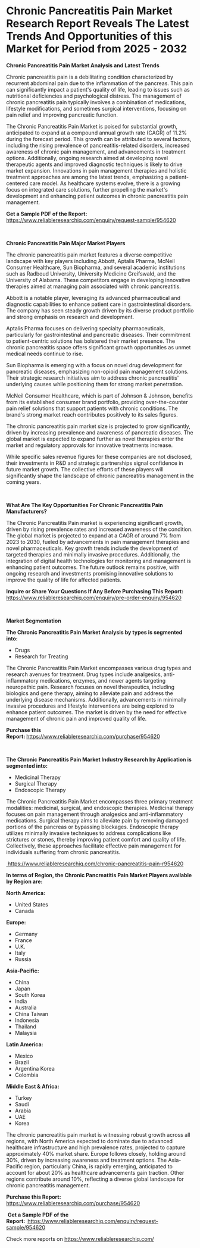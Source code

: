 <p><h1>Chronic Pancreatitis Pain Market Research Report Reveals The Latest Trends And Opportunities of this Market for Period from 2025 - 2032</h1></p><p><strong>Chronic Pancreatitis Pain Market Analysis and Latest Trends</strong></p>
<p><p>Chronic pancreatitis pain is a debilitating condition characterized by recurrent abdominal pain due to the inflammation of the pancreas. This pain can significantly impact a patient's quality of life, leading to issues such as nutritional deficiencies and psychological distress. The management of chronic pancreatitis pain typically involves a combination of medications, lifestyle modifications, and sometimes surgical interventions, focusing on pain relief and improving pancreatic function.</p><p>The Chronic Pancreatitis Pain Market is poised for substantial growth, anticipated to expand at a compound annual growth rate (CAGR) of 11.2% during the forecast period. This growth can be attributed to several factors, including the rising prevalence of pancreatitis-related disorders, increased awareness of chronic pain management, and advancements in treatment options. Additionally, ongoing research aimed at developing novel therapeutic agents and improved diagnostic techniques is likely to drive market expansion. Innovations in pain management therapies and holistic treatment approaches are among the latest trends, emphasizing a patient-centered care model. As healthcare systems evolve, there is a growing focus on integrated care solutions, further propelling the market's development and enhancing patient outcomes in chronic pancreatitis pain management.</p></p>
<p><strong>Get a Sample PDF of the Report:&nbsp;</strong> <a href="https://www.reliableresearchiq.com/enquiry/request-sample/954620?utm_campaign=2883&utm_medium=2&utm_source=Github&utm_content=ia&utm_term=07032025&utm_id=chronic-pancreatitis-pain">https://www.reliableresearchiq.com/enquiry/request-sample/954620</a></p>
<p>&nbsp;</p>
<p><strong>Chronic Pancreatitis Pain Major Market Players</strong></p>
<p><p>The chronic pancreatitis pain market features a diverse competitive landscape with key players including Abbott, Aptalis Pharma, McNeil Consumer Healthcare, Sun Biopharma, and several academic institutions such as Radboud University, University Medicine Greifswald, and the University of Alabama. These competitors engage in developing innovative therapies aimed at managing pain associated with chronic pancreatitis.</p><p>Abbott is a notable player, leveraging its advanced pharmaceutical and diagnostic capabilities to enhance patient care in gastrointestinal disorders. The company has seen steady growth driven by its diverse product portfolio and strong emphasis on research and development. </p><p>Aptalis Pharma focuses on delivering specialty pharmaceuticals, particularly for gastrointestinal and pancreatic diseases. Their commitment to patient-centric solutions has bolstered their market presence. The chronic pancreatitis space offers significant growth opportunities as unmet medical needs continue to rise.</p><p>Sun Biopharma is emerging with a focus on novel drug development for pancreatic diseases, emphasizing non-opioid pain management solutions. Their strategic research initiatives aim to address chronic pancreatitis' underlying causes while positioning them for strong market penetration.</p><p>McNeil Consumer Healthcare, which is part of Johnson & Johnson, benefits from its established consumer brand portfolio, providing over-the-counter pain relief solutions that support patients with chronic conditions. The brand's strong market reach contributes positively to its sales figures.</p><p>The chronic pancreatitis pain market size is projected to grow significantly, driven by increasing prevalence and awareness of pancreatic diseases. The global market is expected to expand further as novel therapies enter the market and regulatory approvals for innovative treatments increase.</p><p>While specific sales revenue figures for these companies are not disclosed, their investments in R&D and strategic partnerships signal confidence in future market growth. The collective efforts of these players will significantly shape the landscape of chronic pancreatitis management in the coming years.</p></p>
<p>&nbsp;</p>
<p><strong>What Are The Key Opportunities For Chronic Pancreatitis Pain Manufacturers?</strong></p>
<p><p>The Chronic Pancreatitis Pain market is experiencing significant growth, driven by rising prevalence rates and increased awareness of the condition. The global market is projected to expand at a CAGR of around 7% from 2023 to 2030, fueled by advancements in pain management therapies and novel pharmaceuticals. Key growth trends include the development of targeted therapies and minimally invasive procedures. Additionally, the integration of digital health technologies for monitoring and management is enhancing patient outcomes. The future outlook remains positive, with ongoing research and investments promising innovative solutions to improve the quality of life for affected patients.</p></p>
<p><strong>Inquire or Share Your Questions If Any Before Purchasing This Report:</strong> <a href="https://www.reliableresearchiq.com/enquiry/pre-order-enquiry/954620?utm_campaign=2883&utm_medium=2&utm_source=Github&utm_content=ia&utm_term=07032025&utm_id=chronic-pancreatitis-pain">https://www.reliableresearchiq.com/enquiry/pre-order-enquiry/954620</a></p>
<p>&nbsp;</p>
<p><strong>Market Segmentation</strong></p>
<p><strong>The Chronic Pancreatitis Pain Market Analysis by types is segmented into:</strong></p>
<p><ul><li>Drugs</li><li>Research for Treating</li></ul></p>
<p><p>The Chronic Pancreatitis Pain Market encompasses various drug types and research avenues for treatment. Drug types include analgesics, anti-inflammatory medications, enzymes, and newer agents targeting neuropathic pain. Research focuses on novel therapeutics, including biologics and gene therapy, aiming to alleviate pain and address the underlying disease mechanisms. Additionally, advancements in minimally invasive procedures and lifestyle interventions are being explored to enhance patient outcomes. The market is driven by the need for effective management of chronic pain and improved quality of life.</p></p>
<p><strong>Purchase this Report:&nbsp;</strong><a href="https://www.reliableresearchiq.com/purchase/954620?utm_campaign=2883&utm_medium=2&utm_source=Github&utm_content=ia&utm_term=07032025&utm_id=chronic-pancreatitis-pain">https://www.reliableresearchiq.com/purchase/954620</a></p>
<p>&nbsp;</p>
<p><strong>The Chronic Pancreatitis Pain Market Industry Research by Application is segmented into:</strong></p>
<p><ul><li>Medicinal Therapy</li><li>Surgical Therapy</li><li>Endoscopic Therapy</li></ul></p>
<p><p>The Chronic Pancreatitis Pain Market encompasses three primary treatment modalities: medicinal, surgical, and endoscopic therapies. Medicinal therapy focuses on pain management through analgesics and anti-inflammatory medications. Surgical therapy aims to alleviate pain by removing damaged portions of the pancreas or bypassing blockages. Endoscopic therapy utilizes minimally invasive techniques to address complications like strictures or stones, thereby improving patient comfort and quality of life. Collectively, these approaches facilitate effective pain management for individuals suffering from chronic pancreatitis.</p></p>
<p><a href="https://www.reliableresearchiq.com/chronic-pancreatitis-pain-r954620?utm_campaign=2883&utm_medium=2&utm_source=Github&utm_content=ia&utm_term=07032025&utm_id=chronic-pancreatitis-pain">&nbsp;https://www.reliableresearchiq.com/chronic-pancreatitis-pain-r954620</a></p>
<p><strong>In terms of Region, the Chronic Pancreatitis Pain Market Players available by Region are:</strong></p>
<p>
    <p> <strong> North America: </strong>
        <ul>
            <li>United States</li>
            <li>Canada</li>
        </ul>
        </p> 
    <p> <strong> Europe: </strong>
        <ul>
            <li>Germany</li>
            <li>France</li>
            <li>U.K.</li>
            <li>Italy</li>
            <li>Russia</li>
        </ul>
        </p> 
    <p> <strong> Asia-Pacific: </strong>
        <ul>
            <li>China</li>
            <li>Japan</li>
            <li>South Korea</li>
            <li>India</li>
            <li>Australia</li>
            <li>China Taiwan</li>
            <li>Indonesia</li>
            <li>Thailand</li>
            <li>Malaysia</li>
        </ul>
        </p> 
    <p> <strong> Latin America: </strong>
        <ul>
            <li>Mexico</li>
            <li>Brazil</li>
            <li>Argentina Korea</li>
            <li>Colombia</li>
        </ul>
        </p> 
    <p> <strong> Middle East & Africa: </strong>
        <ul>
            <li>Turkey</li>
            <li>Saudi</li>
            <li>Arabia</li>
            <li>UAE</li>
            <li>Korea</li>
        </ul>
    </p>
    </p>
<p><p>The chronic pancreatitis pain market is witnessing robust growth across all regions, with North America expected to dominate due to advanced healthcare infrastructure and high prevalence rates, projected to capture approximately 40% market share. Europe follows closely, holding around 30%, driven by increasing awareness and treatment options. The Asia-Pacific region, particularly China, is rapidly emerging, anticipated to account for about 20% as healthcare advancements gain traction. Other regions contribute around 10%, reflecting a diverse global landscape for chronic pancreatitis management.</p></p>
<p><strong>Purchase this Report: </strong><a href="https://www.reliableresearchiq.com/purchase/954620?utm_campaign=2883&utm_medium=2&utm_source=Github&utm_content=ia&utm_term=07032025&utm_id=chronic-pancreatitis-pain">https://www.reliableresearchiq.com/purchase/954620</a></p>
<p>&nbsp;<strong>Get a Sample PDF of the Report:&nbsp;&nbsp;</strong><a href="https://www.reliableresearchiq.com/enquiry/request-sample/954620?utm_campaign=2883&utm_medium=2&utm_source=Github&utm_content=ia&utm_term=07032025&utm_id=chronic-pancreatitis-pain">https://www.reliableresearchiq.com/enquiry/request-sample/954620</a></p>
<p><strong></strong></p>
<p>Check more reports on <a href="https://www.reliableresearchiq.com/?utm_campaign=2883&utm_medium=2&utm_source=Github&utm_content=ia&utm_term=07032025&utm_id=chronic-pancreatitis-pain">https://www.reliableresearchiq.com/</a></p>